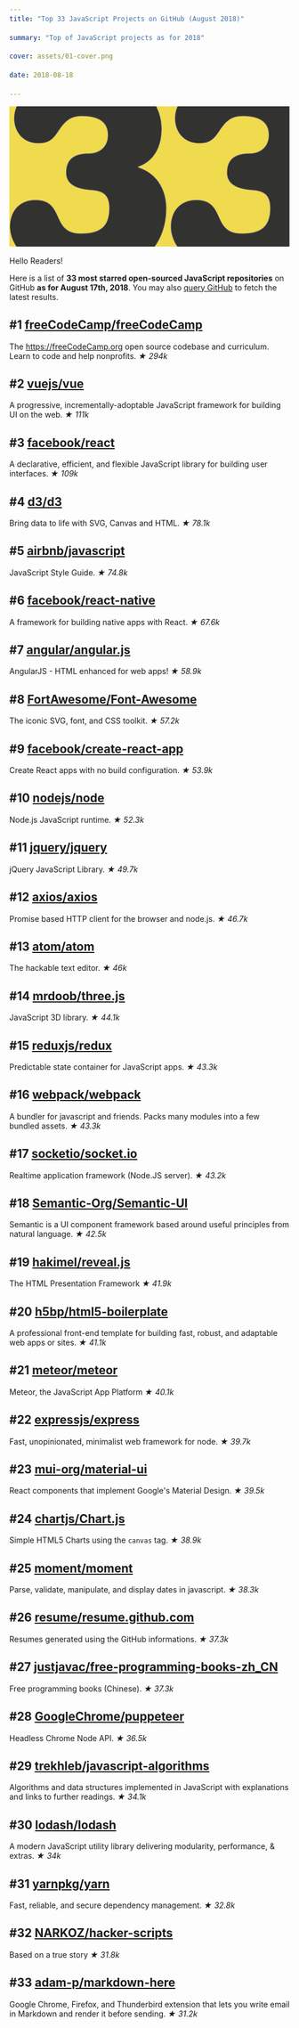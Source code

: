 ```yaml
---
title: "Top 33 JavaScript Projects on GitHub (August 2018)"

summary: "Top of JavaScript projects as for 2018"

cover: assets/01-cover.png

date: 2018-08-18

---
```


![Top of JS](assets/01-cover.png)

Hello Readers!

Here is a list of **33 most starred open-sourced JavaScript repositories** on GitHub **as for August 17th, 2018**. You may also [query GitHub](https://github.com/search?l=&o=desc&q=stars%3A%3E0+language%3AJavaScript&s=stars&type=Repositories) to fetch the latest results.

## #1 [freeCodeCamp/freeCodeCamp](https://github.com/freeCodeCamp/freeCodeCamp)
The https://freeCodeCamp.org open source codebase and curriculum. Learn to code and help nonprofits.
*★ 294k*

## #2 [vuejs/vue](https://github.com/vuejs/vue)
A progressive, incrementally-adoptable JavaScript framework for building UI on the web.
*★ 111k*

## #3 [facebook/react](https://github.com/facebook/react)
A declarative, efficient, and flexible JavaScript library for building user interfaces.
*★ 109k*

## #4 [d3/d3](https://github.com/d3/d3)
Bring data to life with SVG, Canvas and HTML.
*★ 78.1k*

## #5 [airbnb/javascript](https://github.com/airbnb/javascript)
JavaScript Style Guide.
*★ 74.8k*

## #6 [facebook/react-native](https://github.com/facebook/react-native)
A framework for building native apps with React.
*★ 67.6k*

## #7 [angular/angular.js](https://github.com/angular/angular.js)
AngularJS - HTML enhanced for web apps!
*★ 58.9k*

## #8 [FortAwesome/Font-Awesome](https://github.com/FortAwesome/Font-Awesome)
The iconic SVG, font, and CSS toolkit.
*★ 57.2k*

## #9 [facebook/create-react-app](https://github.com/facebook/create-react-app)
Create React apps with no build configuration.
*★ 53.9k*

## #10 [nodejs/node](https://github.com/nodejs/node)
Node.js JavaScript runtime.
*★ 52.3k*

## #11 [jquery/jquery](https://github.com/jquery/jquery)
jQuery JavaScript Library.
*★ 49.7k*

## #12 [axios/axios](https://github.com/axios/axios)
Promise based HTTP client for the browser and node.js.
*★ 46.7k*

## #13 [atom/atom](https://github.com/atom/atom)
The hackable text editor.
*★ 46k*

## #14 [mrdoob/three.js](https://github.com/mrdoob/three.js)
JavaScript 3D library.
*★ 44.1k*

## #15 [reduxjs/redux](https://github.com/reduxjs/redux)
Predictable state container for JavaScript apps.
*★ 43.3k*

## #16 [webpack/webpack](https://github.com/webpack/webpack)
A bundler for javascript and friends. Packs many modules into a few bundled assets.
*★ 43.3k*

## #17 [socketio/socket.io](https://github.com/socketio/socket.io)
Realtime application framework (Node.JS server).
*★ 43.2k*

## #18 [Semantic-Org/Semantic-UI](https://github.com/Semantic-Org/Semantic-UI)
Semantic is a UI component framework based around useful principles from natural language.
*★ 42.5k*

## #19 [hakimel/reveal.js](https://github.com/hakimel/reveal.js)
The HTML Presentation Framework
*★ 41.9k*

## #20 [h5bp/html5-boilerplate](https://github.com/h5bp/html5-boilerplate)
A professional front-end template for building fast, robust, and adaptable web apps or sites.
*★ 41.1k*

## #21 [meteor/meteor](https://github.com/meteor/meteor)
Meteor, the JavaScript App Platform
*★ 40.1k*

## #22 [expressjs/express](https://github.com/expressjs/express)
Fast, unopinionated, minimalist web framework for node.
*★ 39.7k*

## #23 [mui-org/material-ui](https://github.com/mui-org/material-ui)
React components that implement Google's Material Design.
*★ 39.5k*

## #24 [chartjs/Chart.js](https://github.com/chartjs/Chart.js)
Simple HTML5 Charts using the `canvas` tag.
*★ 38.9k*

## #25 [moment/moment](https://github.com/moment/moment)
Parse, validate, manipulate, and display dates in javascript.
*★ 38.3k*

## #26 [resume/resume.github.com](https://github.com/resume/resume.github.com)
Resumes generated using the GitHub informations.
*★ 37.3k*

## #27 [justjavac/free-programming-books-zh_CN](https://github.com/justjavac/free-programming-books-zh_CN)
Free programming books (Chinese).
*★ 37.3k*

## #28 [GoogleChrome/puppeteer](https://github.com/GoogleChrome/puppeteer)
Headless Chrome Node API.
*★ 36.5k*

## #29 [trekhleb/javascript-algorithms](https://github.com/trekhleb/javascript-algorithms)
Algorithms and data structures implemented in JavaScript with explanations and links to further readings.
*★ 34.1k*

## #30 [lodash/lodash](https://github.com/lodash/lodash)
A modern JavaScript utility library delivering modularity, performance, & extras.
*★ 34k*

## #31 [yarnpkg/yarn](https://github.com/yarnpkg/yarn)
Fast, reliable, and secure dependency management.
*★ 32.8k*

## #32 [NARKOZ/hacker-scripts](https://github.com/NARKOZ/hacker-scripts)
Based on a true story
*★ 31.8k*

## #33 [adam-p/markdown-here](https://github.com/adam-p/markdown-here)
Google Chrome, Firefox, and Thunderbird extension that lets you write email in Markdown and render it before sending.
*★ 31.2k*
